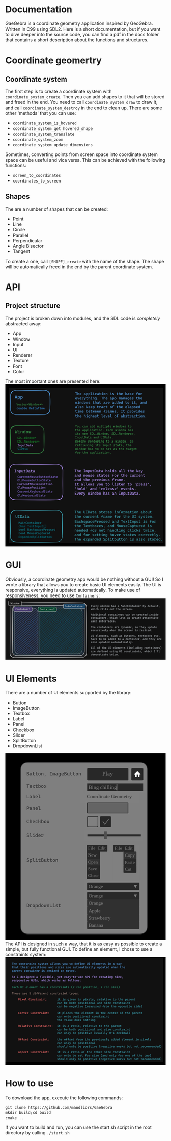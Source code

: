 # Documentation
GaeGebra is a coordinate geometry application inspired by GeoGebra. Written in C99 using SDL2.
Here is a short documentation, but if you want to dive deeper into the source code, you can find a pdf in the docs folder that contains a short description about the functions and structures.
# Coordinate geomertry
## Coordinate system
The first step is to create a coordinate system with `coordinate_system_create`.
Then you can add shapes to it that will be stored and freed in the end.
You need to call `coordinate_system_draw` to draw it, and call `coordinate_system_destroy` in the end to clean up.
There are some other 'methods' that you can use:
- `coordinate_system_is_hovered`
- `coordinate_system_get_hovered_shape`
- `coordinate_system_translate`
- `coordinate_system_zoom`
- `coordinate_system_update_dimensions`

Sometimes, converting points from screen space into coordinate system space can be useful and vica versa.
This can be achieved with the following functions:
- `screen_to_coordinates`
- `coordinates_to_screen`
## Shapes
The are a number of shapes that can be created:
- Point
- Line
- Circle
- Parallel
- Perpendicular
- Angle Bisector
- Tangent

To create a one, call `[SHAPE]_create` with the name of the shape.
The shape will be automatically freed in the end by the parent coordinate system.
# API
## Project structure
The project is broken down into modules, and the SDL code is *completely* abstracted away:
- App
- Window
- Input
- UI
- Renderer
- Texture
- Font
- Color

The most important ones are presented here:
![Project structure](/docs/images/project_structure.png)
# GUI
Obviously, a coordinate geometry app would be nothing without a GUI! So I wrote a library that allows you to create basic UI elements easily.
The UI is responsive, everything is updated automatically. To make use of responsiveness, you need to use `Containers`:
![Containers](/docs/images/containers.png)
# UI Elements
There are a number of UI elements supported by the library:
- Button
- ImageButton
- Textbox
- Label
- Panel
- Checkbox
- Slider
- SplitButton
- DropdownList

![UI Elements](/docs/images/ui_elements.png)
The API is designed in such a way, that it is as easy as possible to create a simple, but fully functional GUI.
To define an element, I chose to use a constraints system:
![Constraints System](/docs/images/constraints_system.png)
# How to use
To download the app, execute the following commands:
```
git clone https://github.com/mandliors/GaeGebra
mkdir build;cd build
cmake ..
```
If you want to build and run, you can use the start.sh script in the root directory by calling `./start.sh`
